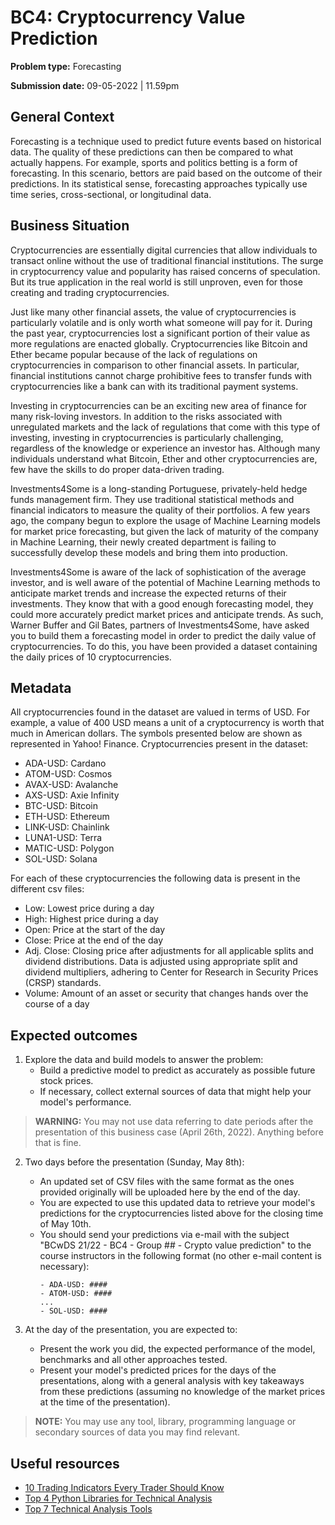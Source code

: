 # BC4: Cryptocurrency Value Prediction

**Problem type:** Forecasting

**Submission date:** 09-05-2022 | 11.59pm

## General Context

Forecasting is a technique used to predict future events based on historical
data. The quality of these predictions can then be compared to what actually
happens. For example, sports and politics betting is a form of forecasting. In
this scenario, bettors are paid based on the outcome of their predictions. In
its statistical sense, forecasting approaches typically use time series,
cross-sectional, or longitudinal data. 

## Business Situation

Cryptocurrencies are essentially digital currencies that allow individuals to
transact online without the use of traditional financial institutions. The
surge in cryptocurrency value and popularity has raised concerns of
speculation. But its true application in the real world is still unproven,
even for those creating and trading cryptocurrencies.

Just like many other financial assets, the value of cryptocurrencies is
particularly volatile and is only worth what someone will pay for it. During
the past year, cryptocurrencies lost a significant portion of their value as
more regulations are enacted globally. Cryptocurrencies like Bitcoin and Ether
became popular because of the lack of regulations on cryptocurrencies in
comparison to other financial assets. In particular, financial institutions
cannot charge prohibitive fees to transfer funds with cryptocurrencies like a
bank can with its traditional payment systems.

Investing in cryptocurrencies can be an exciting new area of finance for many
risk-loving investors. In addition to the risks associated with unregulated
markets and the lack of regulations that come with this type of investing,
investing in cryptocurrencies is particularly challenging, regardless of the
knowledge or experience an investor has. Although many individuals understand
what Bitcoin, Ether and other cryptocurrencies are, few have the skills to do
proper data-driven trading.

Investments4Some is a long-standing Portuguese, privately-held hedge funds
management firm. They use traditional statistical methods and financial
indicators to measure the quality of their portfolios. A few years ago, the
company begun to explore the usage of Machine Learning models for market price
forecasting, but given the lack of maturity of the company in Machine
Learning, their newly created department is failing to successfully develop
these models and bring them into production.

Investments4Some is aware of the lack of sophistication of the average
investor, and is well aware of the potential of Machine Learning methods to
anticipate market trends and increase the expected returns of their
investments. They know that with a good enough forecasting model, they could
more accurately predict market prices and anticipate trends. As such, Warner
Buffer and Gil Bates, partners of Investments4Some, have asked you to build
them a forecasting model in order to predict the daily value of
cryptocurrencies. To do this, you have been provided a dataset containing the
daily prices of 10 cryptocurrencies. 

## Metadata

All cryptocurrencies found in the dataset are valued in terms of USD. For
example, a value of 400 USD means a unit of a cryptocurrency is worth that much
in American dollars. The symbols presented below are shown as represented in
Yahoo! Finance. Cryptocurrencies present in the dataset:

- ADA-USD: Cardano
- ATOM-USD: Cosmos
- AVAX-USD: Avalanche
- AXS-USD: Axie Infinity
- BTC-USD: Bitcoin 
- ETH-USD: Ethereum 
- LINK-USD: Chainlink 
- LUNA1-USD: Terra 
- MATIC-USD: Polygon 
- SOL-USD: Solana 

For each of these cryptocurrencies the following data is present in the
different csv files:

- Low: Lowest price during a day
- High: Highest price during a day
- Open: Price at the start of the day
- Close: Price at the end of the day
- Adj. Close: Closing price after adjustments for all applicable splits and
  dividend distributions. Data is adjusted using appropriate split and
  dividend multipliers, adhering to Center for Research in Security Prices
  (CRSP) standards.
- Volume: Amount of an asset or security that changes hands over the course of
  a day


## Expected outcomes

1. Explore the data and build models to answer the problem:
    - Build a predictive model to predict as accurately as possible future stock
      prices.
    - If necessary, collect external sources of data that might help your
      model's performance.

> **WARNING:** You may not use data referring to date periods after the
> presentation of this business case (April 26th, 2022). Anything before that
> is fine.

2. Two days before the presentation (Sunday, May 8th):
    - An updated set of CSV files with the same format as the ones provided
      originally will be uploaded here by the end of the day. 
    - You are expected to use this updated data to retrieve your model's
      predictions for the cryptocurrencies listed above for the closing time
      of May 10th.
    - You should send your predictions via e-mail with the subject "BCwDS
      21/22 - BC4 - Group ## - Crypto value prediction" to the course
      instructors in the following format (no other e-mail content is
      necessary):
      ```
      - ADA-USD: ####
      - ATOM-USD: ####
      ...
      - SOL-USD: ####
      ```

3. At the day of the presentation, you are expected to: 
    - Present the work you did, the expected performance of the model,
      benchmarks and all other approaches tested.
    - Present your model's predicted prices for the days of the presentations,
      along with a general analysis with key takeaways from these predictions
      (assuming no knowledge of the market prices at the time of the
      presentation).

> **NOTE:** You may use any tool, library, programming language or secondary
> sources of data you may find relevant.

## Useful resources

- [10 Trading Indicators Every Trader Should Know](https://www.ig.com/en/trading-strategies/10-trading-indicators-every-trader-should-know-190604)
- [Top 4 Python Libraries for Technical Analysis](https://medium.com/geekculture/top-4-python-libraries-for-technical-analysis-db4f1ea87e09)
- [Top 7 Technical Analysis Tools](https://www.investopedia.com/top-7-technical-analysis-tools-4773275)
